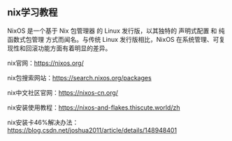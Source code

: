 ## nix学习教程

NixOS 是一个基于 Nix 包管理器 的 Linux 发行版，以其独特的 声明式配置 和 纯函数式包管理 方式而闻名。与传统 Linux 发行版相比，NixOS 在系统管理、可复现性和回滚功能方面有着明显的差异。

nix官网：https://nixos.org/

nix包搜索网站：https://search.nixos.org/packages

nix中文社区官网：https://nixos-cn.org/

nix安装使用教程：https://nixos-and-flakes.thiscute.world/zh

nix安装卡46%解决办法：https://blog.csdn.net/joshua2011/article/details/148948401
